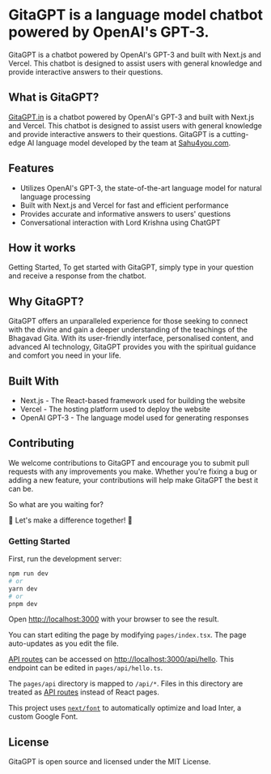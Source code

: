 # GitaGPT is a language model chatbot powered by OpenAI's GPT-3.

GitaGPT is a chatbot powered by OpenAI's GPT-3 and built with Next.js and Vercel. This chatbot is designed to assist users with general knowledge and provide interactive answers to their questions.

## What is GitaGPT?

[GitaGPT.in](https://www.gitagpt.in/) is a chatbot powered by OpenAI's GPT-3 and built with Next.js and Vercel. This chatbot is designed to assist users with general knowledge and provide interactive answers to their questions. GitaGPT is a cutting-edge AI language model developed by the team at [Sahu4you.com](https://www.sahu4you.com).

## Features

- Utilizes OpenAI's GPT-3, the state-of-the-art language model for natural language processing
- Built with Next.js and Vercel for fast and efficient performance
- Provides accurate and informative answers to users' questions
- Conversational interaction with Lord Krishna using ChatGPT

## How it works

Getting Started, To get started with GitaGPT, simply type in your question and receive a response from the chatbot.

## Why GitaGPT?

GitaGPT offers an unparalleled experience for those seeking to connect with the divine and gain a deeper understanding of the teachings of the Bhagavad Gita. With its user-friendly interface, personalised content, and advanced AI technology, GitaGPT provides you with the spiritual guidance and comfort you need in your life.

## Built With

- Next.js - The React-based framework used for building the website
- Vercel - The hosting platform used to deploy the website
- OpenAI GPT-3 - The language model used for generating responses


## Contributing

We welcome contributions to GitaGPT and encourage you to submit pull requests with any improvements you make. Whether you're fixing a bug or adding a new feature, your contributions will help make GitaGPT the best it can be.


So what are you waiting for?

🚀 Let's make a difference together! 🙌

### Getting Started

First, run the development server:

```bash
npm run dev
# or
yarn dev
# or
pnpm dev
```

Open [http://localhost:3000](http://localhost:3000) with your browser to see the result.

You can start editing the page by modifying `pages/index.tsx`. The page auto-updates as you edit the file.

[API routes](https://nextjs.org/docs/api-routes/introduction) can be accessed on [http://localhost:3000/api/hello](http://localhost:3000/api/hello). This endpoint can be edited in `pages/api/hello.ts`.

The `pages/api` directory is mapped to `/api/*`. Files in this directory are treated as [API routes](https://nextjs.org/docs/api-routes/introduction) instead of React pages.

This project uses [`next/font`](https://nextjs.org/docs/basic-features/font-optimization) to automatically optimize and load Inter, a custom Google Font.

## License

GitaGPT is open source and licensed under the MIT License.
